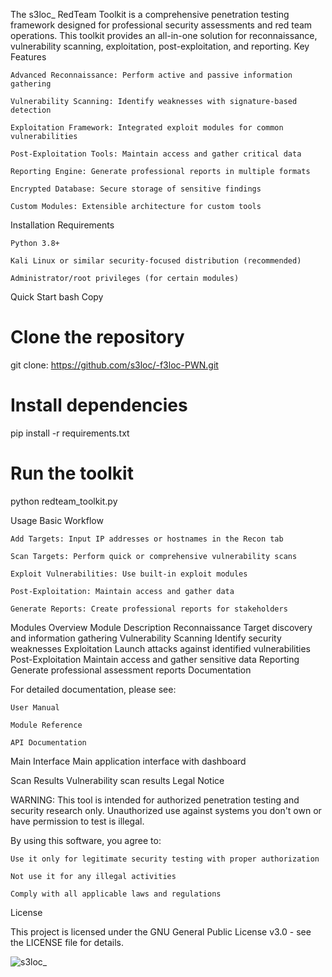 

The s3loc_ RedTeam Toolkit is a comprehensive penetration testing framework designed for professional security assessments and red team operations. This toolkit provides an all-in-one solution for reconnaissance, vulnerability scanning, exploitation, post-exploitation, and reporting.
Key Features

    Advanced Reconnaissance: Perform active and passive information gathering

    Vulnerability Scanning: Identify weaknesses with signature-based detection

    Exploitation Framework: Integrated exploit modules for common vulnerabilities

    Post-Exploitation Tools: Maintain access and gather critical data

    Reporting Engine: Generate professional reports in multiple formats

    Encrypted Database: Secure storage of sensitive findings

    Custom Modules: Extensible architecture for custom tools

Installation
Requirements

    Python 3.8+

    Kali Linux or similar security-focused distribution (recommended)

    Administrator/root privileges (for certain modules)

Quick Start
bash
Copy

# Clone the repository

git clone: https://github.com/s3loc/-f3loc-PWN.git



# Install dependencies
pip install -r requirements.txt

# Run the toolkit
python redteam_toolkit.py

Usage
Basic Workflow

    Add Targets: Input IP addresses or hostnames in the Recon tab

    Scan Targets: Perform quick or comprehensive vulnerability scans

    Exploit Vulnerabilities: Use built-in exploit modules

    Post-Exploitation: Maintain access and gather data

    Generate Reports: Create professional reports for stakeholders

Modules Overview
Module	Description
Reconnaissance	Target discovery and information gathering
Vulnerability Scanning	Identify security weaknesses
Exploitation	Launch attacks against identified vulnerabilities
Post-Exploitation	Maintain access and gather sensitive data
Reporting	Generate professional assessment reports
Documentation

For detailed documentation, please see:

    User Manual

    Module Reference

    API Documentation



Main Interface
Main application interface with dashboard

Scan Results
Vulnerability scan results
Legal Notice

WARNING: This tool is intended for authorized penetration testing and security research only. Unauthorized use against systems you don't own or have permission to test is illegal.

By using this software, you agree to:

    Use it only for legitimate security testing with proper authorization

    Not use it for any illegal activities

    Comply with all applicable laws and regulations

License

This project is licensed under the GNU General Public License v3.0 - see the LICENSE file for details.


![s3loc_](https://github.com/user-attachments/assets/906d8614-b089-4984-b6ef-2a365517caa7)


